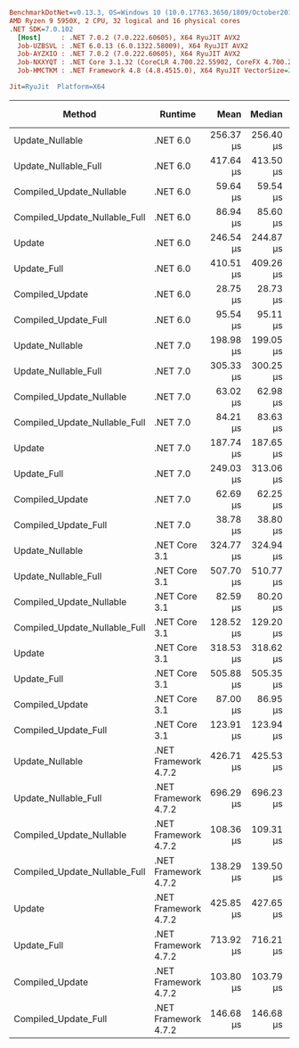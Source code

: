 ``` ini

BenchmarkDotNet=v0.13.3, OS=Windows 10 (10.0.17763.3650/1809/October2018Update/Redstone5), VM=Hyper-V
AMD Ryzen 9 5950X, 2 CPU, 32 logical and 16 physical cores
.NET SDK=7.0.102
  [Host]     : .NET 7.0.2 (7.0.222.60605), X64 RyuJIT AVX2
  Job-UZBSVL : .NET 6.0.13 (6.0.1322.58009), X64 RyuJIT AVX2
  Job-AYZXIO : .NET 7.0.2 (7.0.222.60605), X64 RyuJIT AVX2
  Job-NXXYQT : .NET Core 3.1.32 (CoreCLR 4.700.22.55902, CoreFX 4.700.22.56512), X64 RyuJIT AVX2
  Job-HMCTKM : .NET Framework 4.8 (4.8.4515.0), X64 RyuJIT VectorSize=256

Jit=RyuJit  Platform=X64  

```
|                        Method |              Runtime |      Mean |    Median | Ratio |    Gen0 |   Gen1 | Allocated | Alloc Ratio |
|------------------------------ |--------------------- |----------:|----------:|------:|--------:|-------:|----------:|------------:|
|               Update_Nullable |             .NET 6.0 | 256.37 μs | 256.40 μs |  2.47 |  2.9297 |      - |  50.93 KB |        2.52 |
|          Update_Nullable_Full |             .NET 6.0 | 417.64 μs | 413.50 μs |  4.03 |  7.8125 |      - | 138.72 KB |        6.87 |
|      Compiled_Update_Nullable |             .NET 6.0 |  59.64 μs |  59.54 μs |  0.58 |  1.0986 |      - |  19.43 KB |        0.96 |
| Compiled_Update_Nullable_Full |             .NET 6.0 |  86.94 μs |  85.60 μs |  0.82 |  3.6621 | 0.2441 |   61.5 KB |        3.05 |
|                        Update |             .NET 6.0 | 246.54 μs | 244.87 μs |  2.38 |  2.9297 |      - |  49.37 KB |        2.45 |
|                   Update_Full |             .NET 6.0 | 410.51 μs | 409.26 μs |  3.96 |  7.8125 |      - | 137.16 KB |        6.79 |
|               Compiled_Update |             .NET 6.0 |  28.75 μs |  28.73 μs |  0.28 |  1.1597 |      - |  19.41 KB |        0.96 |
|          Compiled_Update_Full |             .NET 6.0 |  95.54 μs |  95.11 μs |  0.92 |  3.6621 | 0.2441 |  61.49 KB |        3.05 |
|               Update_Nullable |             .NET 7.0 | 198.98 μs | 199.05 μs |  1.92 |  1.9531 |      - |  37.24 KB |        1.84 |
|          Update_Nullable_Full |             .NET 7.0 | 305.33 μs | 300.25 μs |  2.95 |  6.3477 | 0.4883 | 110.76 KB |        5.49 |
|      Compiled_Update_Nullable |             .NET 7.0 |  63.02 μs |  62.98 μs |  0.61 |  1.0986 |      - |  19.36 KB |        0.96 |
| Compiled_Update_Nullable_Full |             .NET 7.0 |  84.21 μs |  83.63 μs |  0.81 |  3.6621 | 0.2441 |  61.42 KB |        3.04 |
|                        Update |             .NET 7.0 | 187.74 μs | 187.65 μs |  1.81 |  1.9531 |      - |  37.05 KB |        1.84 |
|                   Update_Full |             .NET 7.0 | 249.03 μs | 313.06 μs |  3.11 |  6.5918 | 0.4883 | 110.29 KB |        5.46 |
|               Compiled_Update |             .NET 7.0 |  62.69 μs |  62.25 μs |  0.60 |  1.0986 |      - |  19.35 KB |        0.96 |
|          Compiled_Update_Full |             .NET 7.0 |  38.78 μs |  38.80 μs |  0.37 |  3.7231 | 0.2441 |  61.41 KB |        3.04 |
|               Update_Nullable |        .NET Core 3.1 | 324.77 μs | 324.94 μs |  3.13 |  2.9297 |      - |  51.57 KB |        2.55 |
|          Update_Nullable_Full |        .NET Core 3.1 | 507.70 μs | 510.77 μs |  4.87 |  8.7891 |      - | 144.71 KB |        7.17 |
|      Compiled_Update_Nullable |        .NET Core 3.1 |  82.59 μs |  80.20 μs |  0.79 |  1.0986 |      - |  19.35 KB |        0.96 |
| Compiled_Update_Nullable_Full |        .NET Core 3.1 | 128.52 μs | 129.20 μs |  1.24 |  3.9063 | 0.2441 |  66.72 KB |        3.31 |
|                        Update |        .NET Core 3.1 | 318.53 μs | 318.62 μs |  3.07 |  2.9297 |      - |  52.29 KB |        2.59 |
|                   Update_Full |        .NET Core 3.1 | 505.88 μs | 505.35 μs |  4.87 |  8.7891 |      - | 145.43 KB |        7.20 |
|               Compiled_Update |        .NET Core 3.1 |  87.00 μs |  86.95 μs |  0.84 |  1.0986 |      - |  19.33 KB |        0.96 |
|          Compiled_Update_Full |        .NET Core 3.1 | 123.91 μs | 123.94 μs |  1.19 |  3.9063 | 0.2441 |  66.71 KB |        3.30 |
|               Update_Nullable | .NET Framework 4.7.2 | 426.71 μs | 425.53 μs |  4.11 |  8.7891 |      - |  54.19 KB |        2.68 |
|          Update_Nullable_Full | .NET Framework 4.7.2 | 696.29 μs | 696.23 μs |  6.71 | 28.3203 |      - | 177.09 KB |        8.77 |
|      Compiled_Update_Nullable | .NET Framework 4.7.2 | 108.36 μs | 109.31 μs |  1.04 |  3.1738 |      - |  20.19 KB |        1.00 |
| Compiled_Update_Nullable_Full | .NET Framework 4.7.2 | 138.29 μs | 139.50 μs |  1.36 | 10.2539 | 0.7324 |  64.01 KB |        3.17 |
|                        Update | .NET Framework 4.7.2 | 425.85 μs | 427.65 μs |  4.11 |  8.7891 |      - |  54.16 KB |        2.68 |
|                   Update_Full | .NET Framework 4.7.2 | 713.92 μs | 716.21 μs |  6.88 | 28.3203 |      - | 176.65 KB |        8.75 |
|               Compiled_Update | .NET Framework 4.7.2 | 103.80 μs | 103.79 μs |  1.00 |  3.1738 |      - |  20.19 KB |        1.00 |
|          Compiled_Update_Full | .NET Framework 4.7.2 | 146.68 μs | 146.68 μs |  1.41 | 10.2539 |      - |  64.01 KB |        3.17 |
